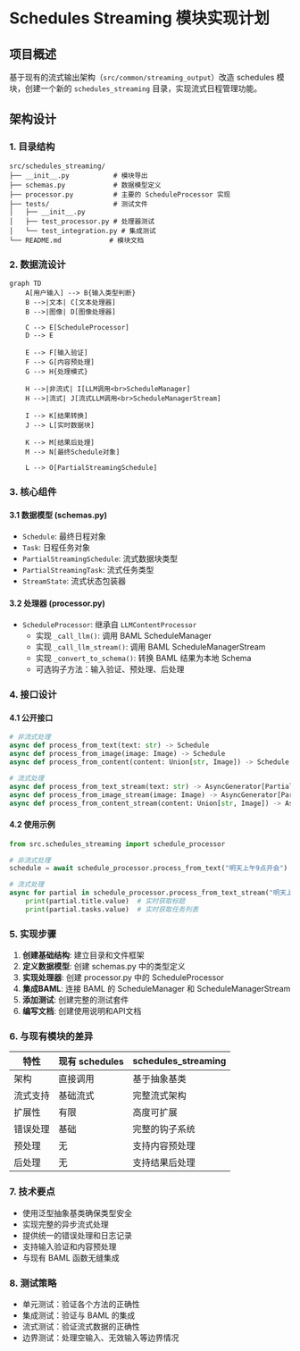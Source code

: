 # Schedules Streaming 模块实现计划

## 项目概述
基于现有的流式输出架构（`src/common/streaming_output`）改造 schedules 模块，创建一个新的 `schedules_streaming` 目录，实现流式日程管理功能。

## 架构设计

### 1. 目录结构
```
src/schedules_streaming/
├── __init__.py           # 模块导出
├── schemas.py            # 数据模型定义
├── processor.py          # 主要的 ScheduleProcessor 实现
├── tests/                # 测试文件
│   ├── __init__.py
│   ├── test_processor.py # 处理器测试
│   └── test_integration.py # 集成测试
└── README.md            # 模块文档
```

### 2. 数据流设计

```mermaid
graph TD
    A[用户输入] --> B{输入类型判断}
    B -->|文本| C[文本处理器]
    B -->|图像| D[图像处理器]
    
    C --> E[ScheduleProcessor]
    D --> E
    
    E --> F[输入验证]
    F --> G[内容预处理]
    G --> H{处理模式}
    
    H -->|非流式| I[LLM调用<br>ScheduleManager]
    H -->|流式| J[流式LLM调用<br>ScheduleManagerStream]
    
    I --> K[结果转换]
    J --> L[实时数据块]
    
    K --> M[结果后处理]
    M --> N[最终Schedule对象]
    
    L --> O[PartialStreamingSchedule]
```

### 3. 核心组件

#### 3.1 数据模型 (schemas.py)
- `Schedule`: 最终日程对象
- `Task`: 日程任务对象
- `PartialStreamingSchedule`: 流式数据块类型
- `PartialStreamingTask`: 流式任务类型
- `StreamState`: 流式状态包装器

#### 3.2 处理器 (processor.py)
- `ScheduleProcessor`: 继承自 `LLMContentProcessor`
  - 实现 `_call_llm()`: 调用 BAML ScheduleManager
  - 实现 `_call_llm_stream()`: 调用 BAML ScheduleManagerStream
  - 实现 `_convert_to_schema()`: 转换 BAML 结果为本地 Schema
  - 可选钩子方法：输入验证、预处理、后处理

### 4. 接口设计

#### 4.1 公开接口
```python
# 非流式处理
async def process_from_text(text: str) -> Schedule
async def process_from_image(image: Image) -> Schedule
async def process_from_content(content: Union[str, Image]) -> Schedule

# 流式处理
async def process_from_text_stream(text: str) -> AsyncGenerator[PartialStreamingSchedule, None]
async def process_from_image_stream(image: Image) -> AsyncGenerator[PartialStreamingSchedule, None]
async def process_from_content_stream(content: Union[str, Image]) -> AsyncGenerator[PartialStreamingSchedule, None]
```

#### 4.2 使用示例
```python
from src.schedules_streaming import schedule_processor

# 非流式处理
schedule = await schedule_processor.process_from_text("明天上午9点开会")

# 流式处理
async for partial in schedule_processor.process_from_text_stream("明天上午9点开会"):
    print(partial.title.value)  # 实时获取标题
    print(partial.tasks.value)  # 实时获取任务列表
```

### 5. 实现步骤

1. **创建基础结构**: 建立目录和文件框架
2. **定义数据模型**: 创建 schemas.py 中的类型定义
3. **实现处理器**: 创建 processor.py 中的 ScheduleProcessor
4. **集成BAML**: 连接 BAML 的 ScheduleManager 和 ScheduleManagerStream
5. **添加测试**: 创建完整的测试套件
6. **编写文档**: 创建使用说明和API文档

### 6. 与现有模块的差异

| 特性 | 现有 schedules | schedules_streaming |
|------|---------------|-------------------|
| 架构 | 直接调用 | 基于抽象基类 |
| 流式支持 | 基础流式 | 完整流式架构 |
| 扩展性 | 有限 | 高度可扩展 |
| 错误处理 | 基础 | 完整的钩子系统 |
| 预处理 | 无 | 支持内容预处理 |
| 后处理 | 无 | 支持结果后处理 |

### 7. 技术要点

- 使用泛型抽象基类确保类型安全
- 实现完整的异步流式处理
- 提供统一的错误处理和日志记录
- 支持输入验证和内容预处理
- 与现有 BAML 函数无缝集成

### 8. 测试策略

- 单元测试：验证各个方法的正确性
- 集成测试：验证与 BAML 的集成
- 流式测试：验证流式数据的正确性
- 边界测试：处理空输入、无效输入等边界情况